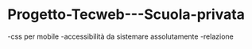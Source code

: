 # Progetto-Tecweb---Scuola-privata

-css per mobile
-accessibilità da sistemare assolutamente
-relazione
